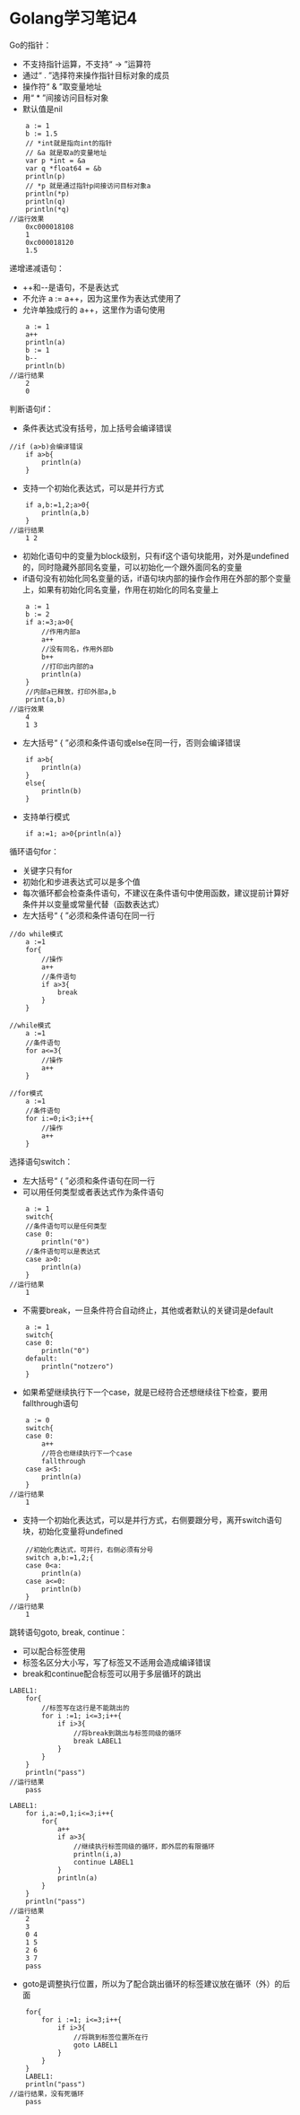 # Golang学习笔记4
Go的指针：
* 不支持指针运算，不支持“ -> ”运算符
* 通过“ . ”选择符来操作指针目标对象的成员
* 操作符“ & ”取变量地址
* 用“ * ”间接访问目标对象
* 默认值是nil
```
    a := 1
    b := 1.5
    // *int就是指向int的指针
    // &a 就是取a的变量地址
    var p *int = &a
    var q *float64 = &b
    println(p)
    // *p 就是通过指针p间接访问目标对象a
    println(*p)
    println(q)
    println(*q)
//运行效果
    0xc000018108
    1
    0xc000018120
    1.5
```
递增递减语句：
* ++和--是语句，不是表达式
* 不允许 a := a++，因为这里作为表达式使用了
* 允许单独成行的 a++，这里作为语句使用
```
    a := 1
    a++
    println(a)
    b := 1
    b--
    println(b)
//运行结果
    2
    0
```
判断语句if：
* 条件表达式没有括号，加上括号会编译错误
```
//if (a>b)会编译错误
    if a>b{
        println(a)
    }
```
* 支持一个初始化表达式，可以是并行方式
```
    if a,b:=1,2;a>0{
        println(a,b)
    }
//运行结果
    1 2
```
* 初始化语句中的变量为block级别，只有if这个语句块能用，对外是undefined的，同时隐藏外部同名变量，可以初始化一个跟外面同名的变量
* if语句没有初始化同名变量的话，if语句块内部的操作会作用在外部的那个变量上，如果有初始化同名变量，作用在初始化的同名变量上
```
    a := 1
    b := 2
    if a:=3;a>0{
        //作用内部a
        a++
        //没有同名，作用外部b
        b++
        //打印出内部的a
        println(a)
    }
    //内部a已释放，打印外部a,b
    print(a,b)
//运行效果
    4
    1 3
```
* 左大括号“ { ”必须和条件语句或else在同一行，否则会编译错误
```
    if a>b{
        println(a)
    }
    else{
        println(b)
    }
```
* 支持单行模式
```
    if a:=1; a>0{println(a)}
```
循环语句for：
* 关键字只有for
* 初始化和步进表达式可以是多个值
* 每次循环都会检查条件语句，不建议在条件语句中使用函数，建议提前计算好条件并以变量或常量代替（函数表达式）
* 左大括号“ { ”必须和条件语句在同一行
```
//do while模式 
    a :=1
    for{
        //操作
        a++
        //条件语句
        if a>3{
            break
        }
    }
```
```
//while模式
    a :=1
    //条件语句
    for a<=3{
        //操作
        a++
    }
```
```
//for模式
    a :=1
    //条件语句
    for i:=0;i<3;i++{
        //操作
        a++
    }
```
选择语句switch：
* 左大括号“ { ”必须和条件语句在同一行
* 可以用任何类型或者表达式作为条件语句
```
    a := 1
    switch{
    //条件语句可以是任何类型
    case 0:
        println("0")
    //条件语句可以是表达式
    case a>0:
        println(a)
    }
//运行结果
    1
```
* 不需要break，一旦条件符合自动终止，其他或者默认的关键词是default
```
    a := 1
    switch{
    case 0:
        println("0")
    default:
        println("notzero")
    }
```
* 如果希望继续执行下一个case，就是已经符合还想继续往下检查，要用fallthrough语句
```
    a := 0
    switch{
    case 0:
        a++
        //符合也继续执行下一个case
        fallthrough
    case a<5:
        println(a)
    }
//运行结果
    1
```
* 支持一个初始化表达式，可以是并行方式，右侧要跟分号，离开switch语句块，初始化变量将undefined
```
    //初始化表达式，可并行，右侧必须有分号
    switch a,b:=1,2;{
    case 0<a:
        println(a)
    case a<=0:
        println(b)
    }
//运行结果
    1
```
跳转语句goto, break, continue：
* 可以配合标签使用
* 标签名区分大小写，写了标签又不适用会造成编译错误
* break和continue配合标签可以用于多层循环的跳出
```
LABEL1:
    for{
        //标签写在这行是不能跳出的
        for i :=1; i<=3;i++{
            if i>3{
                //将break到跳出与标签同级的循环
                break LABEL1
            }
        }
    }
    println("pass")
//运行结果
    pass
```
```
LABEL1:
    for i,a:=0,1;i<=3;i++{
        for{
            a++
            if a>3{
                //继续执行标签同级的循环，即外层的有限循环
                println(i,a)
                continue LABEL1
            }
            println(a)
        }
    }
    println("pass")
//运行结果
    2
    3
    0 4
    1 5
    2 6
    3 7
    pass
```
* goto是调整执行位置，所以为了配合跳出循环的标签建议放在循环（外）的后面
```
    for{
        for i :=1; i<=3;i++{
            if i>3{
                //将跳到标签位置所在行
                goto LABEL1
            }
        }
    }
    LABEL1:
    println("pass")
//运行结果，没有死循环
    pass
```
